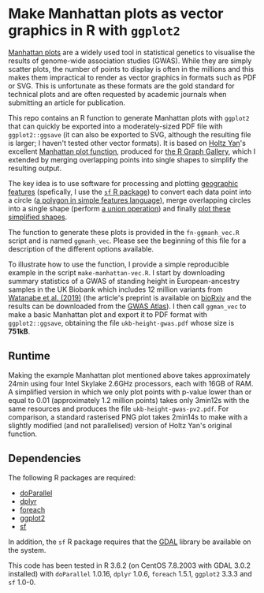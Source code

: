 # Make Manhattan plots as vector graphics in R with `ggplot2`

[Manhattan plots](https://en.wikipedia.org/wiki/Manhattan_plot) are a widely used tool in statistical genetics to visualise the results of genome-wide association studies (GWAS). While they are simply scatter plots, the number of points to display is often in the millions and this makes them impractical to render as vector graphics in formats such as PDF or SVG. This is unfortunate as these formats are the gold standard for technical plots and are often requested by academic journals when submitting an article for publication.

This repo contains an R function to generate Manhattan plots with `ggplot2` that can quickly be exported into a moderately-sized PDF file with `ggplot2::ggsave` (it can also be exported to SVG, although the resulting file is larger; I haven't tested other vector formats). It is based on [Holtz Yan](https://github.com/holtzy/)'s excellent [Manhattan plot function](https://www.r-graph-gallery.com/101_Manhattan_plot.html), produced for [the R Graph Gallery](https://www.r-graph-gallery.com/index.html), which I extended by merging overlapping points into single shapes to simplify the resulting output.

The key idea is to use software for processing and plotting [geographic features](https://en.wikipedia.org/wiki/Simple_Features) (spefically, I use the [`sf` R package](https://r-spatial.github.io/sf/)) to convert each data point into a circle ([a polygon in simple features language](https://r-spatial.github.io/sf/articles/sf1.html)), merge overlapping circles into a single shape (perform [a union operation](https://r-spatial.github.io/sf/articles/sf3.html)) and finally [plot these simplified shapes](https://r-spatial.github.io/sf/articles/sf5.html).

The function to generate these plots is provided in the `fn-ggmanh_vec.R` script and is named `ggmanh_vec`. Please see the beginning of this file for a description of the different options available.

To illustrate how to use the function, I provide a simple reproducible example in the script `make-manhattan-vec.R`. I start by downloading summary statistics of a GWAS of standing height in European-ancestry samples in the UK Biobank which includes 12 million variants from [Watanabe et al. (2019)](https://doi.org/10.1038/s41588-019-0481-0) (the article's preprint is available on [bioRxiv](https://doi.org/10.1101/500090) and the results can be downloaded from the [GWAS Atlas](https://atlas.ctglab.nl/)). I then call `ggman_vec` to make a basic Manhattan plot and export it to PDF format with `ggplot2::ggsave`, obtaining the file `ukb-height-gwas.pdf` whose size is **751kB**.


## Runtime

Making the example Manhattan plot mentioned above takes approximately 24min using four Intel Skylake 2.6GHz processors, each with 16GB of RAM. A simplified version in which we only plot points with p-value lower than or equal to 0.01 (approximately 1.2 million points) takes only 3min12s with the same resources and produces the file `ukb-height-gwas-pv2.pdf`. For comparison, a standard rasterised PNG plot takes 2min14s to make with a slightly modified (and not parallelised) version of Holtz Yan's original function.


## Dependencies

The following R packages are required:

- [doParallel](https://cran.r-project.org/web/packages/doParallel/index.html)
- [dplyr](https://dplyr.tidyverse.org/)
- [foreach](https://cran.r-project.org/web/packages/foreach/index.html)
- [ggplot2](https://ggplot2.tidyverse.org/)
- [sf](https://r-spatial.github.io/sf/)

In addition, the `sf` R package requires that the [GDAL](https://gdal.org/) library be available on the system.

This code has been tested in R 3.6.2 (on CentOS 7.8.2003 with GDAL 3.0.2 installed) with `doParallel` 1.0.16, `dplyr` 1.0.6, `foreach` 1.5.1, `ggplot2` 3.3.3 and `sf` 1.0-0.
